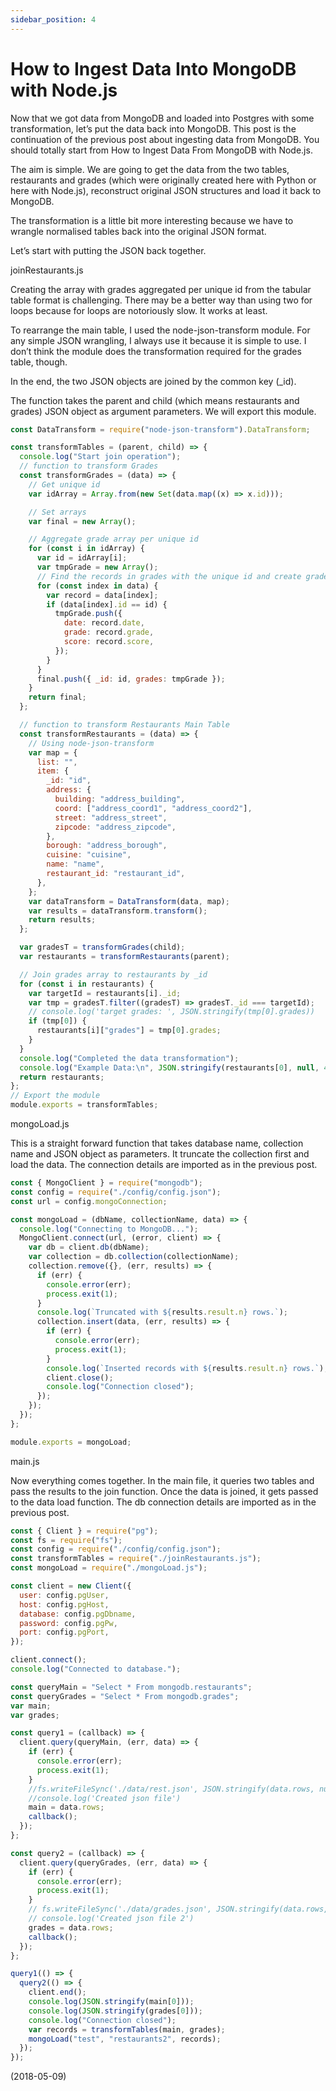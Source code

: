 ```yaml
---
sidebar_position: 4
---
```


# How to Ingest Data Into MongoDB with Node.js

Now that we got data from MongoDB and loaded into Postgres with some transformation, let’s put the data back into MongoDB. This post is the continuation of the previous post about ingesting data from MongoDB. You should totally start from How to Ingest Data From MongoDB with Node.js.

The aim is simple. We are going to get the data from the two tables, restaurants and grades (which were originally created here with Python or here with Node.js), reconstruct original JSON structures and load it back to MongoDB.

The transformation is a little bit more interesting because we have to wrangle normalised tables back into the original JSON format.

Let’s start with putting the JSON back together.

joinRestaurants.js

Creating the array with grades aggregated per unique id from the tabular table format is challenging. There may be a better way than using two for loops because for loops are notoriously slow. It works at least.

To rearrange the main table, I used the node-json-transform module. For any simple JSON wrangling, I always use it because it is simple to use. I don’t think the module does the transformation required for the grades table, though.

In the end, the two JSON objects are joined by the common key (\_id).

The function takes the parent and child (which means restaurants and grades) JSON object as argument parameters. We will export this module.

```js
const DataTransform = require("node-json-transform").DataTransform;

const transformTables = (parent, child) => {
  console.log("Start join operation");
  // function to transform Grades
  const transformGrades = (data) => {
    // Get unique id
    var idArray = Array.from(new Set(data.map((x) => x.id)));

    // Set arrays
    var final = new Array();

    // Aggregate grade array per unique id
    for (const i in idArray) {
      var id = idArray[i];
      var tmpGrade = new Array();
      // Find the records in grades with the unique id and create grades array per id.
      for (const index in data) {
        var record = data[index];
        if (data[index].id == id) {
          tmpGrade.push({
            date: record.date,
            grade: record.grade,
            score: record.score,
          });
        }
      }
      final.push({ _id: id, grades: tmpGrade });
    }
    return final;
  };

  // function to transform Restaurants Main Table
  const transformRestaurants = (data) => {
    // Using node-json-transform
    var map = {
      list: "",
      item: {
        _id: "id",
        address: {
          building: "address_building",
          coord: ["address_coord1", "address_coord2"],
          street: "address_street",
          zipcode: "address_zipcode",
        },
        borough: "address_borough",
        cuisine: "cuisine",
        name: "name",
        restaurant_id: "restaurant_id",
      },
    };
    var dataTransform = DataTransform(data, map);
    var results = dataTransform.transform();
    return results;
  };

  var gradesT = transformGrades(child);
  var restaurants = transformRestaurants(parent);

  // Join grades array to restaurants by _id
  for (const i in restaurants) {
    var targetId = restaurants[i]._id;
    var tmp = gradesT.filter((gradesT) => gradesT._id === targetId);
    // console.log('target grades: ', JSON.stringify(tmp[0].grades))
    if (tmp[0]) {
      restaurants[i]["grades"] = tmp[0].grades;
    }
  }
  console.log("Completed the data transformation");
  console.log("Example Data:\n", JSON.stringify(restaurants[0], null, 4));
  return restaurants;
};
// Export the module
module.exports = transformTables;
```

mongoLoad.js

This is a straight forward function that takes database name, collection name and JSON object as parameters. It truncate the collection first and load the data. The connection details are imported as in the previous post.

```js
const { MongoClient } = require("mongodb");
const config = require("./config/config.json");
const url = config.mongoConnection;

const mongoLoad = (dbName, collectionName, data) => {
  console.log("Connecting to MongoDB...");
  MongoClient.connect(url, (error, client) => {
    var db = client.db(dbName);
    var collection = db.collection(collectionName);
    collection.remove({}, (err, results) => {
      if (err) {
        console.error(err);
        process.exit(1);
      }
      console.log(`Truncated with ${results.result.n} rows.`);
      collection.insert(data, (err, results) => {
        if (err) {
          console.error(err);
          process.exit(1);
        }
        console.log(`Inserted records with ${results.result.n} rows.`);
        client.close();
        console.log("Connection closed");
      });
    });
  });
};

module.exports = mongoLoad;
```

main.js

Now everything comes together. In the main file, it queries two tables and pass the results to the join function. Once the data is joined, it gets passed to the data load function. The db connection details are imported as in the previous post.

```js
const { Client } = require("pg");
const fs = require("fs");
const config = require("./config/config.json");
const transformTables = require("./joinRestaurants.js");
const mongoLoad = require("./mongoLoad.js");

const client = new Client({
  user: config.pgUser,
  host: config.pgHost,
  database: config.pgDbname,
  password: config.pgPw,
  port: config.pgPort,
});

client.connect();
console.log("Connected to database.");

const queryMain = "Select * From mongodb.restaurants";
const queryGrades = "Select * From mongodb.grades";
var main;
var grades;

const query1 = (callback) => {
  client.query(queryMain, (err, data) => {
    if (err) {
      console.error(err);
      process.exit(1);
    }
    //fs.writeFileSync('./data/rest.json', JSON.stringify(data.rows, null, 4))
    //console.log('Created json file')
    main = data.rows;
    callback();
  });
};

const query2 = (callback) => {
  client.query(queryGrades, (err, data) => {
    if (err) {
      console.error(err);
      process.exit(1);
    }
    // fs.writeFileSync('./data/grades.json', JSON.stringify(data.rows, null, 4))
    // console.log('Created json file 2')
    grades = data.rows;
    callback();
  });
};

query1(() => {
  query2(() => {
    client.end();
    console.log(JSON.stringify(main[0]));
    console.log(JSON.stringify(grades[0]));
    console.log("Connection closed");
    var records = transformTables(main, grades);
    mongoLoad("test", "restaurants2", records);
  });
});
```

(2018-05-09)
